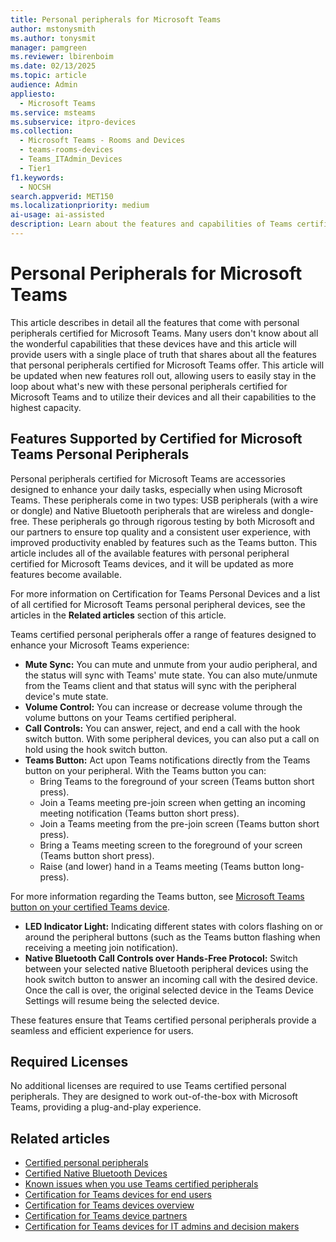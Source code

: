 ```yaml
---
title: Personal peripherals for Microsoft Teams
author: mstonysmith
ms.author: tonysmit
manager: pamgreen
ms.reviewer: lbirenboim
ms.date: 02/13/2025
ms.topic: article
audience: Admin
appliesto: 
  - Microsoft Teams
ms.service: msteams
ms.subservice: itpro-devices
ms.collection: 
  - Microsoft Teams - Rooms and Devices
  - teams-rooms-devices
  - Teams_ITAdmin_Devices
  - Tier1
f1.keywords: 
  - NOCSH
search.appverid: MET150
ms.localizationpriority: medium
ai-usage: ai-assisted
description: Learn about the features and capabilities of Teams certified personal peripherals and how they can enhance your Microsoft Teams experience.
---
```


# Personal Peripherals for Microsoft Teams

This article describes in detail all the features that come with personal peripherals certified for Microsoft Teams. Many users don't know about all the wonderful capabilities that these devices have and this article will provide users with a single place of truth that shares about all the features that personal peripherals certified for Microsoft Teams offer. This article will be updated when new features roll out, allowing users to easily stay in the loop about what's new with these personal peripherals certified for Microsoft Teams and to utilize their devices and all their capabilities to the highest capacity.

## Features Supported by Certified for Microsoft Teams Personal Peripherals

Personal peripherals certified for Microsoft Teams are accessories designed to enhance your daily tasks, especially when using Microsoft Teams. These peripherals come in two types: USB peripherals (with a wire or dongle) and Native Bluetooth peripherals that are wireless and dongle-free. These peripherals go through rigorous testing by both Microsoft and our partners to ensure top quality and a consistent user experience, with improved productivity enabled by features such as the Teams button. This article includes all of the available features with personal peripheral certified for Microsoft Teams devices, and it will be updated as more features become available.

For more information on Certification for Teams Personal Devices and a list of all certified for Microsoft Teams personal peripheral devices, see the articles in the **Related articles** section of this article.

Teams certified personal peripherals offer a range of features designed to enhance your Microsoft Teams experience:

- **Mute Sync:** You can mute and unmute from your audio peripheral, and the status will sync with Teams' mute state. You can also mute/unmute from the Teams client and that status will sync with the peripheral device's mute state.
- **Volume Control:** You can increase or decrease volume through the volume buttons on your Teams certified peripheral.
- **Call Controls:** You can answer, reject, and end a call with the hook switch button. With some peripheral devices, you can also put a call on hold using the hook switch button.
- **Teams Button:** Act upon Teams notifications directly from the Teams button on your peripheral. With the Teams button you can:
  - Bring Teams to the foreground of your screen (Teams button short press).
  - Join a Teams meeting pre-join screen when getting an incoming meeting notification (Teams button short press).
  - Join a Teams meeting from the pre-join screen (Teams button short press).
  - Bring a Teams meeting screen to the foreground of your screen (Teams button short press).
  - Raise (and lower) hand in a Teams meeting (Teams button long-press).

For more information regarding the Teams button, see [Microsoft Teams button on your certified Teams device](https://support.microsoft.com/office/use-the-microsoft-teams-button-on-your-certified-teams-device-ed5ec8f0-6f09-46aa-b80c-3372de084a98).

- **LED Indicator Light:** Indicating different states with colors flashing on or around the peripheral buttons (such as the Teams button flashing when receiving a meeting join notification).
- **Native Bluetooth Call Controls over Hands-Free Protocol:** Switch between your selected native Bluetooth peripheral devices using the hook switch button to answer an incoming call with the desired device. Once the call is over, the original selected device in the Teams Device Settings will resume being the selected device.

These features ensure that Teams certified personal peripherals provide a seamless and efficient experience for users.

## Required Licenses

No additional licenses are required to use Teams certified personal peripherals. They are designed to work out-of-the-box with Microsoft Teams, providing a plug-and-play experience.

## Related articles

- [Certified personal peripherals](/microsoftteams/devices/usb-devices)
- [Certified Native Bluetooth Devices](/microsoftteams/devices/bluetooth-devices)
- [Known issues when you use Teams certified peripherals](/microsoftteams/troubleshoot/meetings/known-issues-teams-certified-peripherals)
- [Certification for Teams devices for end users](/microsoftteams/devices/certification-end-userss)
- [Certification for Teams devices overview](/microsoftteams/devices/certification-overview)
- [Certification for Teams device partners](/microsoftteams/devices/certification-partners)
- [Certification for Teams devices for IT admins and decision makers](/microsoftteams/devices/certification-it-admins)

